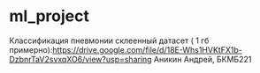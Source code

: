 # ml_project
Классификация пневмонии
склеенный датасет ( 1 гб примерно):https://drive.google.com/file/d/18E-Whs1HVKtFX1b-DzbnrTaV2svxqXO6/view?usp=sharing
Аникин Андрей, БКМБ221
